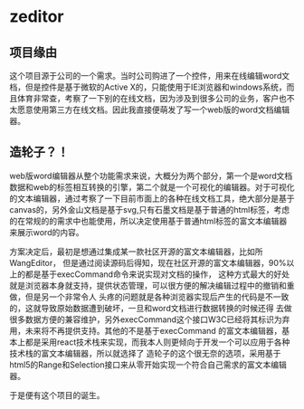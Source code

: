 # zeditor
## 项目缘由
这个项目源于公司的一个需求。当时公司购进了一个控件，用来在线编辑word文档，但是控件是基于微软的Active X的，只能使用于IE浏览器和windows系统，而且体育非常查，考察了一下别的在线文档，因为涉及到很多公司的业务，客户也不太愿意使用第三方在线文档。因此我直接便萌发了写一个web版的word文档编辑器。
## 造轮子？！
web版word编辑器从整个功能需求来说，大概分为两个部分，第一个是word文档数据和web的标签相互转换的引擎，第二个就是一个可视化的编辑器。对于可视化的文本编辑器，通过考察了一下目前市面上的各种在线文档工具，绝大部分是基于canvas的，另外金山文档是基于svg,只有石墨文档是基于普通的html标签，考虑的在常规的的需求中也能使用，所以决定使用基于普通html标签的富文本编辑器来展示word的内容。

方案决定后，最初是想通过集成某一款社区开源的富文本编辑器，比如所WangEditor，
但是通过阅读源码后得知，现在社区开源的富文本编辑器，90%以上的都是基于execCommand命令来说实现对文档的操作，
这种方式最大的好处就是浏览器本身就支持，提供状态管理，可以很方便的解决编辑过程中的撤销和重做，但是另一个非常令人
头疼的问题就是各种浏览器实现后产生的代码是不一致的，这就导致原始数据遭到破坏，一旦和word文档进行数据转换的时候还得
去做很多数据方便的兼容维护，另外execCommand这个接口W3C已经将其标识为弃用，未来将不再提供支持。其他的不是基于execCommand
的富文本编辑器，基本上都是采用react技术栈来实现，而我本人则更倾向于开发一个可以应用于各种技术栈的富文本编辑器，所以就选择了
造轮子的这个很无奈的选项，采用基于html5的Range和Selection接口来从零开始实现一个符合自己需求的富文本编辑器。

于是便有这个项目的诞生。


